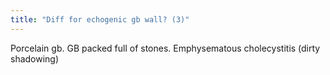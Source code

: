 ```yaml
---
title: "Diff for echogenic gb wall? (3)"
---
```

Porcelain gb. GB packed full of stones. Emphysematous cholecystitis (dirty shadowing)

